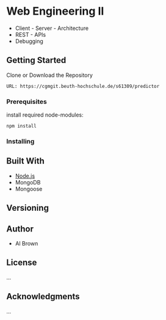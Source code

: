 # Web Engineering II

+ Client - Server - Architecture
+ REST - APIs
+ Debugging


## Getting Started

Clone or Download the Repository
```
URL: https://cgmgit.beuth-hochschule.de/s61309/predictor
```

### Prerequisites


install required node-modules:

```
npm install
```

### Installing



## Built With

* [Node.js](https://nodejs.org/en/)
* MongoDB
* Mongoose


## Versioning


## Author

* Al Brown



## License

...

## Acknowledgments

...
